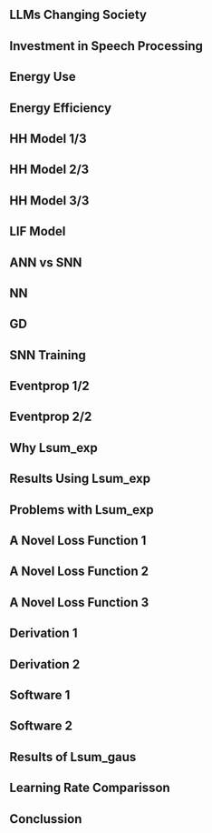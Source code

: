 


## LLMs Changing Society


## Investment in Speech Processing


## Energy Use


## Energy Efficiency


##  HH Model 1/3


## HH Model 2/3


## HH Model 3/3


## LIF Model


## ANN vs SNN


## NN


## GD


## SNN Training 


## Eventprop 1/2


## Eventprop 2/2


## Why Lsum_exp


## Results Using Lsum_exp


## Problems with Lsum_exp


## A Novel Loss Function 1



## A Novel Loss Function 2


## A Novel Loss Function 3


## Derivation 1


## Derivation 2



## Software 1


## Software 2


## Results of Lsum_gaus


## Learning Rate Comparisson


## Conclussion